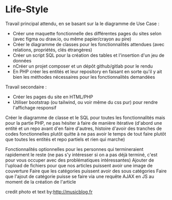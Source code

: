 # Life-Style


Travail principal attendu, en se basant sur la le diagramme de Use Case :
- Créer une maquette fonctionnelle des différentes pages du sites selon (avec figma ou draw.io, ou même papier/crayon au pire)
- Créer le diagramme de classes pour les fonctionnalités attendues (avec relations, propriétés, clés étrangères)
- Créer un script SQL pour la création des tables et l'insertion d'un jeu de données
- nCréer un projet composer et un dépôt github/gitlab pour le rendu
- En PHP créer les entités et leur repository en faisant en sorte qu'il y ait bien les méthodes nécessaires pour les fonctionnalités demandées

Travail secondaire : 
- Créer les pages du site en HTML/PHP
- Utiliser bootstrap (ou tailwind, ou voir même du css pur) pour rendre l'affichage responsif
​

Créer le diagramme de classe et le SQL pour toutes les fonctionnalités mais pour la partie PHP, ne pas hésiter à faire de manière itérative (d'abord une entité et un repo avant d'en faire d'autres, histoire d'avoir des tranches de codes fonctionnelles plutôt quitte à ne pas avoir le temps de tout faire plutôt que toutes les entités et repo partiels et rien qui marche)
​

Fonctionnalités optionnelles pour les personnes qui termineraient rapidement le reste (ne pas s'y intéresser si on a pas déjà terminé, c'est pour vous occuper avec des problématiques intéressantes)
Ajouter de l'upload de fichiers pour que nos articles puissent avoir une image de couverture
Faire que les catégories puissent avoir des sous catégories
Faire que l'ajout de catégorie puisse se faire via une requête AJAX en JS au moment de la création de l'article



credit photo et text by:http://musicblog.fr